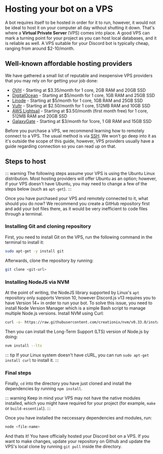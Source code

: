 # Hosting your bot on a VPS

A bot requires itself to be hosted in order for it to run, however, it would not be ideal to host it on your computer all day without shutting it down. That's where a **Virtual Private Server** (VPS) comes into place. A good VPS can mark a turning point for your project as you can host local databases, and it is reliable as well. A VPS suitable for your Discord bot is typically cheap, ranging from around $2-10/month.

## Well-known affordable hosting providers

We have gathered a small list of reputable and inexpensive VPS providers that you may rely on for getting your job done:
* [OVH](https://www.ovh.com/us/vps/) - Starting at $3.35/month for 1 core, 2GB RAM and 20GB SSD
* [DigitalOcean](https://www.digitalocean.com/) - Starting at $5/month for 1 core, 1GB RAM and 25GB SSD
* [Linode](https://www.linode.com/) - Starting at $5/month for 1 core, 1GB RAM and 25GB SSD
* [Vultr](https://www.vultr.com/) - Starting at $2.50/month for 1 core, 512MB RAM and 10GB SSD
* [AWS Lightsail](https://amazonlightsail.com/) - Starting at $3.50/month (first month free) for 1 core, 512MB RAM and 20GB SSD
* [GalaxyGate](https://galaxygate.net/hosting/vps/) - Starting at $3/month for 1core, 1 GB RAM and 15GB SSD

Before you purchase a VPS, we recommend learning how to remotely connect to a VPS. The usual method is via [SSH](https://en.wikipedia.org/wiki/Secure_Shell_Protocol). We won't go deep into it as it's outside the scope of this guide, however, VPS providers usually have a guide regarding connection so you can read up on that.

## Steps to host

::: warning
The following steps assume your VPS is using the Ubuntu Linux distribution. Most hosting providers will offer Ubuntu as an option; however, if your VPS doesn't have Ubuntu, you may need to change a few of the steps below (such as `apt-get`).
:::

Once you have purchased your VPS and remotely connected to it, what should you do now? We recommend you create a GitHub repository first and add your bot files there, as it would be very inefficient to code files through a terminal.

### Installing Git and cloning repository

First, you need to install Git on the VPS, run the following command in the terminal to install it:

```bash
sudo apt-get -y install git
```
Afterwards, clone the repository by running:

```bash
git clone <git-url>
```

### Installing NodeJS via NVM

At the point of writing, the NodeJS library supported by Linux's `apt` repository only supports Version 10, however Discord.js v13 requires you to have Version 14+ in order to run your bot. To solve this issue, you need to install Node Version Manager which is a simple Bash script to manage multiple Node.js versions. Install NVM using Curl:

```bash
curl -o- https://raw.githubusercontent.com/creationix/nvm/v0.33.0/install.sh | bash
```
Then you can install the Long-Term Support (LTS) version of Node.js by doing:

```bash
nvm install --lts
```

::: tip
If your Linux system doesn't have cURL, you can run `sudo apt-get install curl` to install it.
:::

### Final steps

Finally, `cd` into the directory you have just cloned and install the dependencies by running `npm install`.

::: warning
Keep in mind your VPS may not have the native modules installed, which you might have required for your project (for example, `make` or `build-essential`).
:::

Once you have installed the neccessary dependencies and modules, run:

```bash
node <file-name>
```

And thats it! You have officially hosted your Discord bot on a VPS. If you want to make changes, update your repository on Github and update the VPS's local clone by running `git pull` inside the directory.
